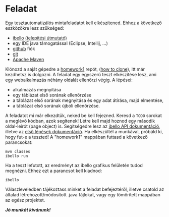 # Feladat

Egy tesztautomatizálós mintafeladatot kell elkészítened. Ehhez a következő eszközökre lesz szükséged:

- [ibello](https://ibello.hu/downloads)  [(telepítési útmutató)](https://ibello.hu/documentation-installation)
- egy IDE java támogatással (Eclipse, Intellij, ...)
- [github](https://github.com/) fiók
- [git](https://git-scm.com/download/win)
- [Apache Maven](https://maven.apache.org/download.cgi)

Klónozd a saját gépedre a [homework1](https://github.com/ibellotesting/homework1) repót,
([how to clone](https://docs.github.com/en/repositories/creating-and-managing-repositories/cloning-a-repository)),
itt már kezdhetsz is dolgozni. A feladat egy egyszerű teszt elkészítése lesz, ami egy webalkalmazás néhány oldalát ellenőrzi végig.
A lépései:

- alkalmazás megnyitása
- egy táblázat első sorának ellenőrzése
- a táblázat első sorának megnyitása és egy adat átírása, majd elmentése,
- a táblázat első sorának újbóli ellenőrzése.

A feladatot mi már elkezdtük, neked be kell fejezned. Keresd a `TODO` sorokat a meglévő kódban, azok segítenek!
Létre kell majd hoznod egy második oldal-leírót (page object) is.
Segítségedre lesz az [ibello API dokumentáció](https://ibello.hu/documentation-api),
illetve az [első lépések dokumentáció](https://ibello.hu/documentation-first-steps).
Ha elkészültél a munkával, próbáld ki, hogy fut-e a teszted! A "homework1" mappában futtasd a következő parancsokat:

```
mvn classes
ibello run
```

Ha a teszt lefutott, az eredményt az ibello grafikus felületén tudod megnézni. Ehhez ezt a parancsot kell kiadnod:

```
ibello
```

Válaszleveledben tájékoztass minket a feladat befejeztéről, illetve csatold az általad létrehozott/módosított .java fájlokat,
vagy egy tömörített mappában az egész projektet.

***Jó munkát kívánunk!*** 

